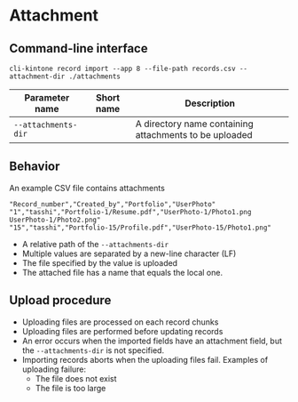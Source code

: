 # Attachment

## Command-line interface

```shell
cli-kintone record import --app 8 --file-path records.csv --attachment-dir ./attachments
```

| Parameter name      | Short name | Description                                            |
| ------------------- | ---------- | ------------------------------------------------------ |
| `--attachments-dir` |            | A directory name containing attachments to be uploaded |

## Behavior

An example CSV file contains attachments

```csv
"Record_number","Created_by","Portfolio","UserPhoto"
"1","tasshi","Portfolio-1/Resume.pdf","UserPhoto-1/Photo1.png
UserPhoto-1/Photo2.png"
"15","tasshi","Portfolio-15/Profile.pdf","UserPhoto-15/Photo1.png"
```

- A relative path of the `--attachments-dir`
- Multiple values are separated by a new-line character (LF)
- The file specified by the value is uploaded
- The attached file has a name that equals the local one.

## Upload procedure

- Uploading files are processed on each record chunks
- Uploading files are performed before updating records
- An error occurs when the imported fields have an attachment field, but the `--attachments-dir` is not specified.
- Importing records aborts when the uploading files fail. Examples of uploading failure:
  - The file does not exist
  - The file is too large
